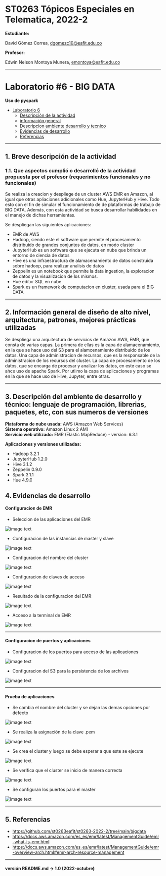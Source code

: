 # ST0263 Tópicos Especiales en Telematica, 2022-2

__Estudiante:__

 David Gómez Correa, dgomezc10@eafit.edu.co  

__Profesor:__

 Edwin Nelson Montoya Munera, emontoya@eafit.edu.co

---

# Laboratorio #6 - BIG DATA 
__Uso de pyspark__

- [Laboratorio 6](#laboratorio-6---big-data)
  - [Descripción de la actividad](#1-breve-descripción-de-la-actividad)
  - [información general](#2-información-general-de-diseño-de-alto-nivel-arquitectura-patrones-mejores-prácticas-utilizadas)
  - [Descripcion ambiente desarrollo y tecnico](#3-descripción-del-ambiente-de-desarrollo-y-técnico-lenguaje-de-programación-librerias-paquetes-etc-con-sus-numeros-de-versiones)
  - [Evidencias de desarrollo](#4-evidencias-de-desarrollo)
  - [Referencias](#5-referencias)

--- 

  
## 1. Breve descripción de la actividad  
  
### 1.1. Que aspectos cumplió o desarrolló de la actividad propuesta por el profesor (requerimientos funcionales y no funcionales)  

Se realiza la creacion y despliege de un cluster AWS EMR en Amazon, al igual que otras apliaciones adicionales como Hue, JupyterHub y Hive. Todo esto con el fin de simular el funcionamiento de de plataformas de trabajo de BIG DATA. Además, con esta actividad se busca desarrollar habilidades en el manejo de dichas herramientas.

Se despliegan las siguientes aplicaciones:
- EMR de AWS
- Hadoop, siendo este el software que permite el procesamiento distribuido de grandes conjuntos de datos, en modo cluster
- JupyterHub es un software que se ejecuta en nube que brinda un entorno de ciencia de datos
- Hive es una infraestructura de alamacenamiento de datos construida sobre hadoop, para realizar analisis de datos
- Zeppelin es un notebook que permite la data ingestion, la exploracion de datos y la visualizacion de los mismos.
- Hue editor SQL en nube
- Spark es un framework de computacion en cluster, usada para el BIG DATA

---  
  
## 2. Información general de diseño de alto nivel, arquitectura, patrones, mejores prácticas utilizadas 
Se despliega una arquitectura de servicios de Amazon AWS, EMR, que consta de varias capas. La primera de ellas es la capa de alamacenamiento, en la que se hace uso del S3 para el alamcenamiento distribuido de los datos. Una capa de administracion de recursos, que es la responsable de la administracion de los recursos del cluster. La capa de procesamiento de los datos, que se encarga de procesar y analizar los datos, en este caso se ahce uso de apache Spark. Por utlimo la capa de aplicaciones y programas en la que se hace uso de Hive, Jupyter, entre otras.

---  
  
## 3. Descripción del ambiente de desarrollo y técnico: lenguaje de programación, librerias, paquetes, etc, con sus numeros de versiones 
  
**Plataforma de nube usada:** AWS (Amazon Web Services)  
**Sistema operativo:**  Amazon Linux 2 AMI  
**Servicio web utilizado:** EMR (Elastic MapReduce) - version: 6.3.1

__Aplicaciones y versiones utilizadas:__

- Hadoop 3.2.1
- JupyterHub 1.2.0
- Hive 3.1.2
- Zeppelin 0.9.0
- Spark 3.1.1
- Hue 4.9.0

  
 
  
## 4. Evidencias de desarrollo  

#### **Configuracion de EMR**  
* Seleccion de las aplicaciones del EMR 

![image text](https://raw.githubusercontent.com/dgomezc1/st0263/main/Laboratorios/Laboratorio%235/img/1_part_1/conf.png)  
  
* Configuracion de las instancias de master y slave 

![image text](https://raw.githubusercontent.com/dgomezc1/st0263/main/Laboratorios/Laboratorio%235/img/1_part_1/conf_2.png)  
    
* Configuracion del nombre del cluster 


![image text](https://raw.githubusercontent.com/dgomezc1/st0263/main/Laboratorios/Laboratorio%235/img/1_part_1/conf_3.png)  
  
* Configuracion de claves de acceso

![image text](https://raw.githubusercontent.com/dgomezc1/st0263/main/Laboratorios/Laboratorio%235/img/1_part_1/conf_4.png)  
  
* Resultado de la configuracion del EMR 

![image text](https://raw.githubusercontent.com/dgomezc1/st0263/main/Laboratorios/Laboratorio%235/img/1_part_1/resultado.png)  
  
* Acceso a la terminal de EMR   

![image text](https://raw.githubusercontent.com/dgomezc1/st0263/main/Laboratorios/Laboratorio%235/img/1_part_1/terminal.png)  
  
---

#### **Configuracion de puertos y aplicaciones**  
  
* Configuracion de los puertos para acceso de las aplicaciones  

![image text](https://raw.githubusercontent.com/dgomezc1/st0263/main/Laboratorios/Laboratorio%235/img/1_part_2/conf_acceso_port.png)  
  
* Configuracion del S3 para la persistencia de los archivos 

![image text](https://raw.githubusercontent.com/dgomezc1/st0263/main/Laboratorios/Laboratorio%235/img/1_part_2/Creacion_s3.png)  

---

#### **Prueba de aplicaciones**  

* Se cambia el nombre del cluster y se dejan las demas opciones por defecto

![image text](https://raw.githubusercontent.com/dgomezc1/st0263/main/Laboratorios/Laboratorio%235/img/1_part_2/huev.png)  
  
* Se realiza la asignación de la clave .pem  

![image text](https://raw.githubusercontent.com/dgomezc1/st0263/main/Laboratorios/Laboratorio%235/img/1_part_2/huev_inside.png)  
  
* Se crea el cluster y luego se debe esperar a que este se ejecute 

![image text](https://raw.githubusercontent.com/dgomezc1/st0263/main/Laboratorios/Laboratorio%235/img/1_part_2/gui_spark.png)  
  
* Se verifica que el cluster se inicio de manera correcta 

![image text](https://raw.githubusercontent.com/dgomezc1/st0263/main/Laboratorios/Laboratorio%235/img/1_part_2/spark_context.png)  
  
* Se configuran los puertos para el master  

![image text](https://raw.githubusercontent.com/dgomezc1/st0263/main/Laboratorios/Laboratorio%235/img/1_part_2/confirmacion_zepelin.png)  
  
---

## 5. Referencias
- https://github.com/st0263eafit/st0263-2022-2/tree/main/bigdata
- https://docs.aws.amazon.com/es_es/emr/latest/ManagementGuide/emr-what-is-emr.html
- https://docs.aws.amazon.com/es_es/emr/latest/ManagementGuide/emr-overview-arch.html#emr-arch-resource-management

---
#### versión README.md -> 1.0 (2022-octubre)
  

